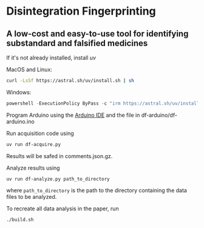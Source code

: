 # Disintegration Fingerprinting

## A low-cost and easy-to-use tool for identifying substandard and falsified medicines


If it's not already installed, install *uv* 

MacOS and Linux:

```bash
curl -LsSf https://astral.sh/uv/install.sh | sh
```

Windows:

```powershell
powershell -ExecutionPolicy ByPass -c "irm https://astral.sh/uv/install.ps1 | iex"
```

Program Arduino using the [Arduino IDE](https://www.arduino.cc/en/software/#ide) and the file in df-arduino/df-arduino.ino 

Run acquisition code using

```bash
uv run df-acquire.py
```

Results will be safed in comments.json.gz.

Analyze results using

```base
uv run df-analyze.py path_to_directory
```

where `path_to_directory` is the path to the directory containing the data files to be analyzed.

To recreate all data analysis in the paper, run

```bash
./build.sh
```